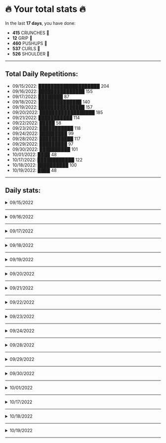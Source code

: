 # 🔥 Your total stats 🔥
In the last **17 days**, you have done:

- **415** CRUNCHES 💪
- **12** GRIP 💪
- **460** PUSHUPS 💪
- **537** CURLS 💪
- **526** SHOULDER 💪

---
## Total Daily Repetitions: 
- 09/15/2022: 
████████████████████ 204 
- 09/16/2022: 
███████████████ 155 
- 09/17/2022: 
████████ 87 
- 09/18/2022: 
██████████████ 140 
- 09/19/2022: 
███████████████ 157 
- 09/20/2022: 
██████████████████ 185 
- 09/21/2022: 
███████████ 114 
- 09/22/2022: 
█████ 58 
- 09/23/2022: 
███████████ 118 
- 09/24/2022: 
█████████ 99 
- 09/28/2022: 
███████████ 117 
- 09/29/2022: 
█████████ 97 
- 09/30/2022: 
██████████ 101 
- 10/01/2022: 
████ 48 
- 10/17/2022: 
████████████ 122 
- 10/18/2022: 
██████████ 100 
- 10/19/2022: 
████ 48 
---
## Daily stats:

<details>
<summary>09/15/2022</summary>

- **GRIP:** 12
- **PUSHUPS:** 60
- **CURLS:** 72
- **SHOULDER:** 60
</details>

---


<details>
<summary>09/16/2022</summary>

- **CRUNCHES:** 30
- **GRIP:** 0
- **PUSHUPS:** 45
- **CURLS:** 40
- **SHOULDER:** 40
</details>

---


<details>
<summary>09/17/2022</summary>

- **CRUNCHES:** 22
- **GRIP:** 0
- **PUSHUPS:** 20
- **CURLS:** 22
- **SHOULDER:** 23
</details>

---


<details>
<summary>09/18/2022</summary>

- **CRUNCHES:** 37
- **GRIP:** 0
- **PUSHUPS:** 30
- **CURLS:** 34
- **SHOULDER:** 39
</details>

---


<details>
<summary>09/19/2022</summary>

- **CRUNCHES:** 36
- **GRIP:** 0
- **PUSHUPS:** 30
- **CURLS:** 47
- **SHOULDER:** 44
</details>

---


<details>
<summary>09/20/2022</summary>

- **CRUNCHES:** 41
- **GRIP:** 0
- **PUSHUPS:** 36
- **CURLS:** 54
- **SHOULDER:** 54
</details>

---


<details>
<summary>09/21/2022</summary>

- **CRUNCHES:** 30
- **GRIP:** 0
- **PUSHUPS:** 24
- **CURLS:** 30
- **SHOULDER:** 30
</details>

---


<details>
<summary>09/22/2022</summary>

- **CRUNCHES:** 12
- **GRIP:** 0
- **PUSHUPS:** 12
- **CURLS:** 17
- **SHOULDER:** 17
</details>

---


<details>
<summary>09/23/2022</summary>

- **CRUNCHES:** 24
- **GRIP:** 0
- **PUSHUPS:** 27
- **CURLS:** 35
- **SHOULDER:** 32
</details>

---


<details>
<summary>09/24/2022</summary>

- **CRUNCHES:** 22
- **GRIP:** 0
- **PUSHUPS:** 17
- **CURLS:** 30
- **SHOULDER:** 30
</details>

---


<details>
<summary>09/28/2022</summary>

- **CRUNCHES:** 27
- **GRIP:** 0
- **PUSHUPS:** 30
- **CURLS:** 30
- **SHOULDER:** 30
</details>

---


<details>
<summary>09/29/2022</summary>

- **CRUNCHES:** 24
- **GRIP:** 0
- **PUSHUPS:** 24
- **CURLS:** 24
- **SHOULDER:** 25
</details>

---


<details>
<summary>09/30/2022</summary>

- **CRUNCHES:** 24
- **GRIP:** 0
- **PUSHUPS:** 29
- **CURLS:** 24
- **SHOULDER:** 24
</details>

---


<details>
<summary>10/01/2022</summary>

- **CRUNCHES:** 12
- **GRIP:** 0
- **PUSHUPS:** 12
- **CURLS:** 12
- **SHOULDER:** 12
</details>

---


<details>
<summary>10/17/2022</summary>

- **CRUNCHES:** 30
- **GRIP:** 0
- **PUSHUPS:** 32
- **CURLS:** 30
- **SHOULDER:** 30
</details>

---


<details>
<summary>10/18/2022</summary>

- **CRUNCHES:** 32
- **GRIP:** 0
- **PUSHUPS:** 20
- **CURLS:** 24
- **SHOULDER:** 24
</details>

---


<details>
<summary>10/19/2022</summary>

- **CRUNCHES:** 12
- **GRIP:** 0
- **PUSHUPS:** 12
- **CURLS:** 12
- **SHOULDER:** 12
</details>

---


